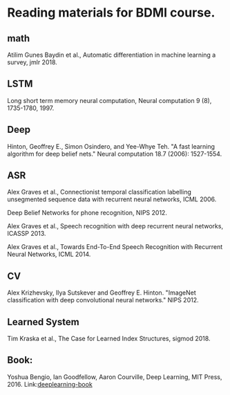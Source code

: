 # Reading materials for BDMI course.

## math
Atilim Gunes Baydin et al., Automatic differentiation in machine learning a survey, jmlr 2018.


## LSTM
Long short term memory neural computation, Neural computation 9 (8), 1735-1780, 1997. 

## Deep
Hinton, Geoffrey E., Simon Osindero, and Yee-Whye Teh. "A fast learning algorithm for deep belief nets." Neural computation 18.7 (2006): 1527-1554.


## ASR
Alex Graves et al., Connectionist temporal classification labelling unsegmented sequence data with recurrent neural networks, ICML 2006.

Deep Belief Networks for phone recognition, NIPS 2012.

Alex Graves et al., Speech recognition with deep recurrent neural networks, ICASSP 2013.

Alex Graves et al., Towards End-To-End Speech Recognition with Recurrent Neural Networks, ICML 2014.


## CV
Alex Krizhevsky, Ilya Sutskever and Geoffrey E. Hinton. "ImageNet classification with deep convolutional neural networks." NIPS 2012. 

## Learned System

Tim Kraska et al., The Case for Learned Index Structures, sigmod 2018. 

## Book: 

Yoshua Bengio, Ian Goodfellow, Aaron Courville, Deep Learning, MIT Press, 2016. Link:[deeplearning-book](https://github.com/exacity/deeplearningbook-chinese/releases/download/v0.5-beta/dlbook_cn_v0.5-beta.pdf) 
